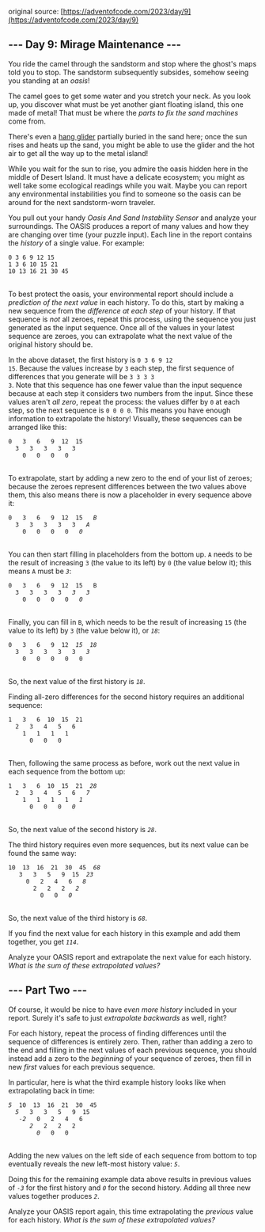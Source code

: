 ﻿original source: [https://adventofcode.com/2023/day/9](https://adventofcode.com/2023/day/9)
## --- Day 9: Mirage Maintenance ---
You ride the camel through the sandstorm and stop where the ghost's maps told you to stop. The sandstorm subsequently subsides, somehow seeing you standing at an <em>oasis</em>!

The camel goes to get some water and you stretch your neck. As you look up, you discover what must be yet another giant floating island, this one made of metal! That must be where the <em>parts to fix the sand machines</em> come from.

There's even a [hang glider](https://en.wikipedia.org/wiki/Hang_gliding) partially buried in the sand here; once the sun rises and heats up the sand, you might be able to use the glider and the hot air to get all the way up to the metal island!

While you wait for the sun to rise, you admire the oasis hidden here in the middle of Desert Island. It must have a delicate ecosystem; you might as well take some ecological readings while you wait. Maybe you can report any environmental instabilities you find to someone so the oasis can be around for the next sandstorm-worn traveler.

You pull out your handy <em>Oasis And Sand Instability Sensor</em> and analyze your surroundings. The OASIS produces a report of many values and how they are changing over time (your puzzle input). Each line in the report contains the <em>history</em> of a single value. For example:

<pre>
<code>0 3 6 9 12 15
1 3 6 10 15 21
10 13 16 21 30 45
</code>
</pre>

To best protect the oasis, your environmental report should include a <em>prediction of the next value</em> in each history. To do this, start by making a new sequence from the <em>difference at each step</em> of your history. If that sequence is <em>not</em> all zeroes, repeat this process, using the sequence you just generated as the input sequence. Once all of the values in your latest sequence are zeroes, you can extrapolate what the next value of the original history should be.

In the above dataset, the first history is <code>0 3 6 9 12 15</code>. Because the values increase by <code>3</code> each step, the first sequence of differences that you generate will be <code>3 3 3 3 3</code>. Note that this sequence has one fewer value than the input sequence because at each step it considers two numbers from the input. Since these values aren't <em>all zero</em>, repeat the process: the values differ by <code>0</code> at each step, so the next sequence is <code>0 0 0 0</code>. This means you have enough information to extrapolate the history! Visually, these sequences can be arranged like this:

<pre>
<code>0   3   6   9  12  15
  3   3   3   3   3
    0   0   0   0
</code>
</pre>

To extrapolate, start by adding a new zero to the end of your list of zeroes; because the zeroes represent differences between the two values above them, this also means there is now a placeholder in every sequence above it:


<pre>
<code>0   3   6   9  12  15   <em>B</em>
  3   3   3   3   3   <em>A</em>
    0   0   0   0   <em>0</em>
</code>
</pre>

You can then start filling in placeholders from the bottom up. <code>A</code> needs to be the result of increasing <code>3</code> (the value to its left) by <code>0</code> (the value below it); this means <code>A</code> must be <code><em>3</em></code>:

<pre>
<code>0   3   6   9  12  15   B
  3   3   3   3   <em>3</em>   <em>3</em>
    0   0   0   0   <em>0</em>
</code>
</pre>

Finally, you can fill in <code>B</code>, which needs to be the result of increasing <code>15</code> (the value to its left) by <code>3</code> (the value below it), or <code><em>18</em></code>:

<pre>
<code>0   3   6   9  12  <em>15</em>  <em>18</em>
  3   3   3   3   3   <em>3</em>
    0   0   0   0   0
</code>
</pre>

So, the next value of the first history is <code><em>18</em></code>.

Finding all-zero differences for the second history requires an additional sequence:

<pre>
<code>1   3   6  10  15  21
  2   3   4   5   6
    1   1   1   1
      0   0   0
</code>
</pre>

Then, following the same process as before, work out the next value in each sequence from the bottom up:

<pre>
<code>1   3   6  10  15  21  <em>28</em>
  2   3   4   5   6   <em>7</em>
    1   1   1   1   <em>1</em>
      0   0   0   <em>0</em>
</code>
</pre>

So, the next value of the second history is <code><em>28</em></code>.

The third history requires even more sequences, but its next value can be found the same way:

<pre>
<code>10  13  16  21  30  45  <em>68</em>
   3   3   5   9  15  <em>23</em>
     0   2   4   6   <em>8</em>
       2   2   2   <em>2</em>
         0   0   <em>0</em>
</code>
</pre>

So, the next value of the third history is <code><em>68</em></code>.

If you find the next value for each history in this example and add them together, you get <code><em>114</em></code>.

Analyze your OASIS report and extrapolate the next value for each history. <em>What is the sum of these extrapolated values?</em>


## --- Part Two ---
Of course, it would be nice to have <em>even more history</em> included in your report. Surely it's safe to just <em>extrapolate backwards</em> as well, right?

For each history, repeat the process of finding differences until the sequence of differences is entirely zero. Then, rather than adding a zero to the end and filling in the next values of each previous sequence, you should instead add a zero to the <em>beginning</em> of your sequence of zeroes, then fill in new <em>first</em> values for each previous sequence.

In particular, here is what the third example history looks like when extrapolating back in time:

<pre>
<code><em>5</em>  10  13  16  21  30  45
  <em>5</em>   3   3   5   9  15
   <em>-2</em>   0   2   4   6
      <em>2</em>   2   2   2
        <em>0</em>   0   0
</code>
</pre>

Adding the new values on the left side of each sequence from bottom to top eventually reveals the new left-most history value: <code><em>5</em></code>.

Doing this for the remaining example data above results in previous values of <code><em>-3</em></code> for the first history and <code><em>0</em></code> for the second history. Adding all three new values together produces <code><em>2</em></code>.

Analyze your OASIS report again, this time extrapolating the <em>previous</em> value for each history. <em>What is the sum of these extrapolated values?</em>

